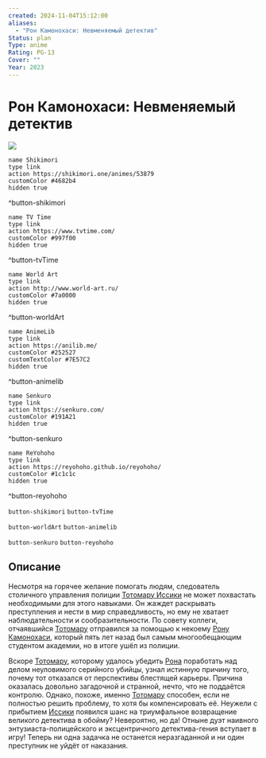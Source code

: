 ```yaml
---
created: 2024-11-04T15:12:00
aliases:
  - "Рон Камонохаси: Невменяемый детектив"
Status: plan
Type: anime
Rating: PG-13
Cover: ""
Year: 2023
---
```


# Рон Камонохаси: Невменяемый детектив

![](https://nyaa.shikimori.one/uploads/poster/animes/53879/a2b6c5f4ec5644b0903d509734ad047e.jpeg)

```button
name Shikimori
type link
action https://shikimori.one/animes/53879
customColor #4682b4
hidden true
```
^button-shikimori

```button
name TV Time
type link
action https://www.tvtime.com/
customColor #997f00
hidden true
```
^button-tvTime

```button
name World Art
type link
action http://www.world-art.ru/
customColor #7a0000
hidden true
```
^button-worldArt

```button
name AnimeLib
type link
action https://anilib.me/
customColor #252527
customTextColor #7E57C2
hidden true
```
^button-animelib

```button
name Senkuro
type link
action https://senkuro.com/
customColor #191A21
hidden true
```
^button-senkuro

```button
name ReYohoho
type link
action https://reyohoho.github.io/reyohoho/
customColor #1c1c1c
hidden true
```
^button-reyohoho

`button-shikimori` `button-tvTime`

`button-worldArt` `button-animelib`

`button-senkuro` `button-reyohoho`

## Описание

Несмотря на горячее желание помогать людям, следователь столичного управления полиции [Тотомару Иссики](https://shikimori.one/characters/192285-totomaru-isshiki) не может похвастать необходимыми для этого навыками. Он жаждет раскрывать преступления и нести в мир справедливость, но ему не хватает наблюдательности и сообразительности. По совету коллеги, отчаявшийся [Тотомару](https://shikimori.one/characters/192285-totomaru-isshiki) отправился за помощью к некоему [Рону Камонохаси](https://shikimori.one/characters/192284-ron-kamonohashi), который пять лет назад был самым многообещающим студентом академии, но в итоге ушёл из полиции.

Вскоре [Тотомару](https://shikimori.one/characters/192285-totomaru-isshiki), которому удалось убедить [Рона](https://shikimori.one/characters/192284-ron-kamonohashi) поработать над делом неуловимого серийного убийцы, узнал истинную причину того, почему тот отказался от перспективы блестящей карьеры. Причина оказалась довольно загадочной и странной, нечто, что не поддаётся контролю. Однако, похоже, именно [Тотомару](https://shikimori.one/characters/192285-totomaru-isshiki) способен, если не полностью решить проблему, то хотя бы компенсировать её. Неужели с прибытием [Иссики](https://shikimori.one/characters/192285-totomaru-isshiki) появился шанс на триумфальное возвращение великого детектива в обойму? Невероятно, но да! Отныне дуэт наивного энтузиаста-полицейского и эксцентричного детектива-гения вступает в игру! Теперь ни одна задачка не останется неразгаданной и ни один преступник не уйдёт от наказания.
